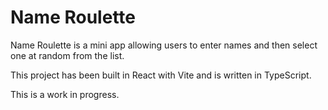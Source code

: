 # Name Roulette

Name Roulette is a mini app allowing users to enter names and then select one at random from the list.

This project has been built in React with Vite and is written in TypeScript. 

This is a work in progress.